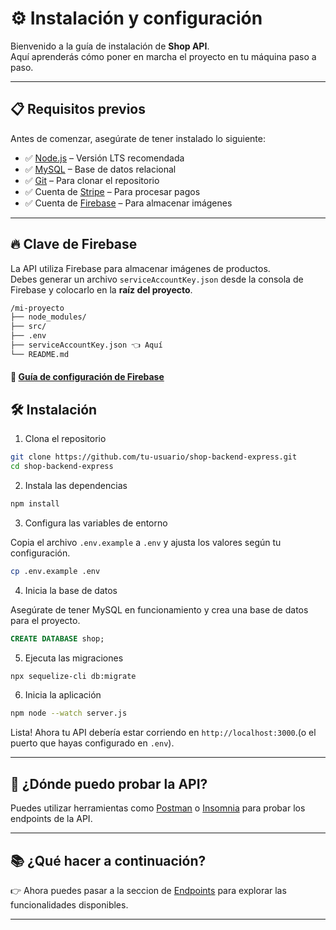 # ⚙️ Instalación y configuración

Bienvenido a la guía de instalación de **Shop API**.  
Aquí aprenderás cómo poner en marcha el proyecto en tu máquina paso a paso.

---

## 📋 Requisitos previos

Antes de comenzar, asegúrate de tener instalado lo siguiente:

- ✅ [Node.js](https://nodejs.org/es) – Versión LTS recomendada  
- ✅ [MySQL](https://dev.mysql.com/downloads/installer/) – Base de datos relacional  
- ✅ [Git](https://git-scm.com/) – Para clonar el repositorio  
- ✅ Cuenta de [Stripe](https://dashboard.stripe.com/register) – Para procesar pagos  
- ✅ Cuenta de [Firebase](https://console.firebase.google.com/) – Para almacenar imágenes  

---

## 🔥 Clave de Firebase

La API utiliza Firebase para almacenar imágenes de productos.  
Debes generar un archivo `serviceAccountKey.json` desde la consola de Firebase y colocarlo en la **raíz del proyecto**.

```bash
/mi-proyecto
├── node_modules/
├── src/
├── .env
├── serviceAccountKey.json 👈 Aquí
└── README.md
```
#### 🔗 [Guía de configuración de Firebase](https://firebase.google.com/docs/admin/setup)

## 🛠️ Instalación

1. Clona el repositorio

```bash
git clone https://github.com/tu-usuario/shop-backend-express.git
cd shop-backend-express
```

2. Instala las dependencias

```bash
npm install
```

3. Configura las variables de entorno

Copia el archivo `.env.example` a `.env` y ajusta los valores según tu configuración.

```bash
cp .env.example .env
```

4. Inicia la base de datos

Asegúrate de tener MySQL en funcionamiento y crea una base de datos para el proyecto.

```sql
CREATE DATABASE shop;
```

5. Ejecuta las migraciones

```bash
npx sequelize-cli db:migrate
```

6. Inicia la aplicación

```bash
npm node --watch server.js
```
Lista! Ahora tu API debería estar corriendo en `http://localhost:3000`.(o el puerto que hayas configurado en `.env`).

---
## 🚀 ¿Dónde puedo probar la API?
Puedes utilizar herramientas como [Postman](https://www.postman.com/) o [Insomnia](https://insomnia.rest/) para probar los endpoints de la API.

---
## 📚 ¿Qué hacer a continuación?

👉 Ahora puedes pasar a la seccion de [Endpoints](endpoints.md) para explorar las funcionalidades disponibles.

---
